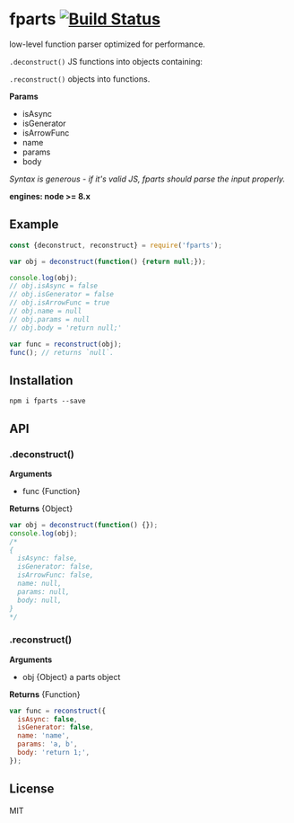# fparts [![Build Status](https://travis-ci.org/iamdevonbutler/fparts.svg?branch=master)](https://travis-ci.org/iamdevonbutler/fparts)

low-level function parser optimized for performance.

`.deconstruct()` JS functions into objects containing:

`.reconstruct()` objects into functions.

 **Params**
- isAsync
- isGenerator
- isArrowFunc
- name
- params
- body

*Syntax is generous - if it's valid JS, fparts should parse the input properly.*

**engines: node >= 8.x**

## Example

```javascript
const {deconstruct, reconstruct} = require('fparts');

var obj = deconstruct(function() {return null;});

console.log(obj);
// obj.isAsync = false
// obj.isGenerator = false
// obj.isArrowFunc = true
// obj.name = null
// obj.params = null
// obj.body = 'return null;'

var func = reconstruct(obj);
func(); // returns `null`.
```

## Installation

```
npm i fparts --save
```

## API

### .deconstruct()

**Arguments**

- func {Function}

**Returns** {Object}

```javascript
var obj = deconstruct(function() {});
console.log(obj);
/*
{
  isAsync: false,
  isGenerator: false,
  isArrowFunc: false,
  name: null,
  params: null,
  body: null,
}
*/
```

### .reconstruct()

**Arguments**

- obj {Object} a parts object

**Returns** {Function}

```javascript
var func = reconstruct({
  isAsync: false,
  isGenerator: false,
  name: 'name',
  params: 'a, b',
  body: 'return 1;',
});
```

## License
MIT
